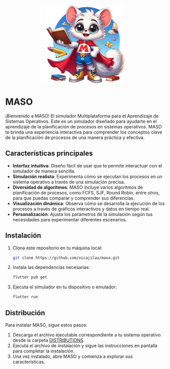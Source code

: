 <div style="display: flex; justify-content: center;">
  <img src="https://github.com/vicajilau/MASO/raw/main/MASO.png" width="250" height="250" alt="MASO Logo"/>
</div>

# MASO

¡Bienvenido a MASO! El simulador Multiplataforma para el Aprendizaje de Sistemas Operativos. Este es un simulador diseñado para ayudarte en el aprendizaje de la planificación de procesos en sistemas operativos. MASO te brinda una experiencia interactiva para comprender los conceptos clave de la planificación de procesos de una manera práctica y efectiva.

## Características principales

- **Interfaz intuitiva**: Diseño fácil de usar que te permite interactuar con el simulador de manera sencilla.
- **Simulación realista**: Experimenta cómo se ejecutan los procesos en un sistema operativo a través de una simulación precisa.
- **Diversidad de algoritmos**: MASO incluye varios algoritmos de planificación de procesos, como FCFS, SJF, Round Robin, entre otros, para que puedas comparar y comprender sus diferencias.
- **Visualización dinámica**: Observa cómo se desarrolla la ejecución de los procesos a través de gráficos interactivos y datos en tiempo real.
- **Personalización**: Ajusta los parámetros de la simulación según tus necesidades para experimentar diferentes escenarios.

## Instalación

1. Clona este repositorio en tu máquina local:

   ```bash
   git clone https://github.com/vicajilau/maso.git
   ```

2. Instala las dependencias necesarias:

   ```bash
   flutter pub get
   ```

3. Ejecuta el simulador en tu dispositivo o emulador:

   ```bash
   flutter run
   ```

## Distribución

Para instalar MASO, sigue estos pasos:
1. Descarga el archivo ejecutable correspondiente a tu sistema operativo desde la carpeta [DISTRIBUTIONS](https://github.com/vicajilau/MASO/raw/main/DISTRIBUTIONS).
2. Ejecuta el archivo de instalación y sigue las instrucciones en pantalla para completar la instalación.
3. Una vez instalado, abre MASO y comienza a explorar sus características.
